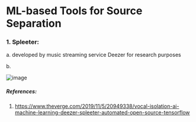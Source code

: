 
# ML-based Tools for Source Separation

### 1. Spleeter: 

a. developed by music streaming service Deezer for research purposes

b. 

![image](https://user-images.githubusercontent.com/129742046/233176770-d6909929-a3d1-4268-a163-1fbd2299f4fd.png)

##### References:

 1. https://www.theverge.com/2019/11/5/20949338/vocal-isolation-ai-machine-learning-deezer-spleeter-automated-open-source-tensorflow
